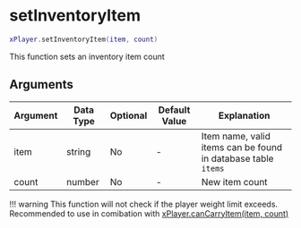 # setInventoryItem

```lua
xPlayer.setInventoryItem(item, count)
```

This function sets an inventory item count

## Arguments

| Argument | Data Type | Optional | Default Value | Explanation                                                   |
|----------|-----------|----------|---------------|---------------------------------------------------------------|
| item     | string    | No       | -             | Item name, valid items can be found in database table `items` |
| count    | number    | No       | -             | New item count                                                |

!!! warning
      This function will not check if the player weight limit exceeds. Recommended to use in comibation with [xPlayer.canCarryItem(item, count)](./cancarryitem.md)
